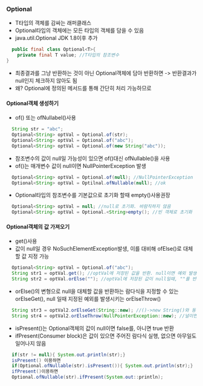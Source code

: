### Optional<T>
  - T타입의 객체를 감싸는 래퍼클래스
  - Optional타입의 객체에는 모든 타입의 객체를 담을 수 있음
  - java.util.Optional JDK 1.8이후 추가
  
```java
  public final class Optional<T>{
    private final T value; //T타입의 참조변수
}
```
  - 최종결과를 그냥 반환하는 것이 아닌 Optional객체에 담아 반환하면 -> 반환결과가  null인지 체크하지 않아도 됨
  - 왜? Optional에 정의된 메서드를 통해 간단히 처리 가능하므로
  
#### Optional<T>객체 생성하기
- of() 또는 ofNullabel()사용
```java
  String str = "abc";
  Optional<String> optVal = Optional.of(str);
  Optional<String> optVal = Optional.of("abc");
  Optional<String> optVal = Optional.of(new String("abc"));
```
- 참조변수의 값이 null일 가능성이 있으면 of()대신 ofNullable()을 사용
- of()는 매개변수 값이 null이면 NullPointerException 발생
```java
  Optional<String> optVal = Optional.of(null); //NullPointerException
  Optional<String> optVal = Optilnal.ofNullable(null); //ok
```
- Optional<T>타입의 참조변수를 기본값으로 초기화 할때 empty()사용권장
```java
  Optional<String> optVal = null; //null로 초기화. 바람직하지 않음
  Optional<String> optVal = Optional.<String>empty(); //빈 객체로 초기화
```
  
#### Optional<T>객체의 값 가져오기
- get()사용
- 값이 null일 경우 NoSuchElementException발생, 이를 대비해  ofElse()로 대체할 값 지정 가능
```java
  Optional<String> optVal = Optional.of("abc");
  String str1 = optVal.get(); //optVal에 저장된 값을 반환. null이면 예외 발생
  String str2 = optVal.orElse(""); //optVal에 저장된 값이 null일때, ""를 반환 
```
- orElse()의 변형으로 null을 대체할 값을 반환하는 람다식을 지정할 수 있는 orElseGet(), null 일때 지정된 예외를 발생시키는 orElseThrow()
```java
  String str3 = optVal2.orElseGet(String::new); //()->new String()와 동일
  String str4 = optVal2.orElseThrow(NullPointerException::new); //널이면 예외발생
```
- isPresent()는 Optional객체의 값이 null이면 false를, 아니면 true 반환
- ifPresent(Consumer<T> block)은 값이 있으면 주어진 람다식 실행, 없으면 아무일도 일어나지 않음
```java
  if(str != null){ System.out.println(str);}
  isPresent() 이용하면
  if(Optional.ofNullable(str).isPresent()){ System.out.println(str);}
  ifPresent()이용하면
  Optional.ofNullable(str).ifPresent(System.out::println);
  ```
